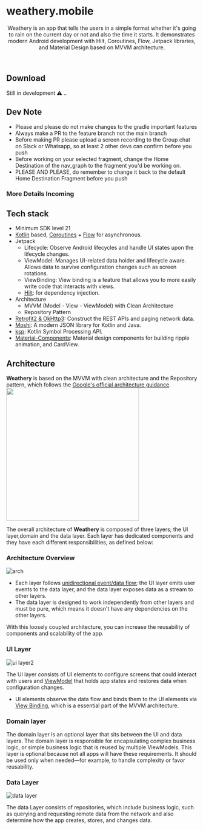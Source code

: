 # weathery.mobile

<p align="center">  
 Weathery is an app that tells the users in a simple format whether it's going to rain on the current day or not and also the time it starts. It
 demonstrates modern Android development with Hilt, Coroutines, Flow, Jetpack libraries, and Material Design based on MVVM architecture.
</p>
</br>


## Download
 Still in development ⚠ ..
 
 
## Dev Note
- Please and please do not make changes to the gradle important features
- Always make a PR to the feature branch not the main branch
- Before making PR please upload a screen recording to the Group chat on Slack or Whatsapp, so at least 2 other devs can confirm before you push
- Before working on your selected fragment, change the Home Destination of the nav_graph to the fragment you'd be working on.
- PLEASE AND PLEASE, do remember to change it back to the default Home Destination Fragment before you push
### More Details Incoming


## Tech stack 
- Minimum SDK level 21
- [Kotlin](https://kotlinlang.org/) based, [Coroutines](https://github.com/Kotlin/kotlinx.coroutines) + [Flow](https://kotlin.github.io/kotlinx.coroutines/kotlinx-coroutines-core/kotlinx.coroutines.flow/) for asynchronous.
- Jetpack
  - Lifecycle: Observe Android lifecycles and handle UI states upon the lifecycle changes.
  - ViewModel: Manages UI-related data holder and lifecycle aware. Allows data to survive configuration changes such as screen rotations.
  - ViewBinding: View binding is a feature that allows you to more easily write code that interacts with views.
  - [Hilt](https://dagger.dev/hilt/): for dependency injection.
- Architecture
  - MVVM (Model - View - ViewModel) with Clean Architecture
  - Repository Pattern
- [Retrofit2 & OkHttp3](https://github.com/square/retrofit): Construct the REST APIs and paging network data.
- [Moshi](https://github.com/square/moshi/): A modern JSON library for Kotlin and Java.
- [ksp](https://github.com/google/ksp): Kotlin Symbol Processing API.
- [Material-Components](https://github.com/material-components/material-components-android): Material design components for building ripple animation, and CardView.

## Architecture
**Weathery** is based on the MVVM with clean architecture and the Repository pattern, which follows the [Google's official architecture guidance](https://developer.android.com/topic/architecture).
<img src="https://user-images.githubusercontent.com/82452881/202274899-7b637311-a6e7-425f-8d32-0f7b89d5c4f1.png" align="center" width="350"/>


The overall architecture of **Weathery** is composed of three layers; the UI layer,domain and the data layer. Each layer has dedicated components and they have each different responsibilities, as defined below:

### Architecture Overview

![arch](https://user-images.githubusercontent.com/82452881/202274823-fb259855-6071-4f53-a3f4-6f4f98d10147.png)

- Each layer follows [unidirectional event/data flow](https://developer.android.com/topic/architecture/ui-layer#udf); the UI layer emits user events to the data layer, and the data layer exposes data as a stream to other layers.
- The data layer is designed to work independently from other layers and must be pure, which means it doesn't have any dependencies on the other layers.

With this loosely coupled architecture, you can increase the reusability of components and scalability of the app.

### UI Layer
![ui layer2](https://user-images.githubusercontent.com/82452881/202275088-291c7952-9770-4d04-8eb0-c2c8fc11ac78.png)


The UI layer consists of UI elements to configure screens that could interact with users and [ViewModel](https://developer.android.com/topic/libraries/architecture/viewmodel) that holds app states and restores data when configuration changes.
- UI elements observe the data flow and binds them to the UI elements via [View Binding](https://developer.android.com/topic/libraries/data-binding), which is a essential part of the MVVM architecture. 

### Domain layer
  The domain layer is an optional layer that sits between the UI and data layers.
The domain layer is responsible for encapsulating complex business logic, or simple business logic that is reused by multiple ViewModels. This layer is optional because not all apps will have these requirements. It should be used only when needed—for example, to handle complexity or favor reusability.

### Data Layer
![data layer](https://user-images.githubusercontent.com/82452881/202275293-44e5ba41-d26f-4c52-b961-0850fa6d4861.png)

The data Layer consists of repositories, which include business logic, such as querying and requesting remote data from the network and also
determine how the app creates, stores, and changes data.
